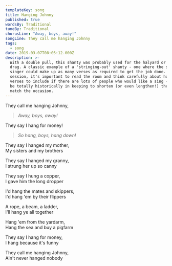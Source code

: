 ```yaml
---
templateKey: song
title: Hanging Johnny
published: true
wordsBy: Traditional
tuneBy: Traditional
chorusLine: "Away, boys, away!"
songLine: They call me hanging Johnny
tags:
  - song
date: 2019-03-07T08:05:12.000Z
description: >-
  With a double pull, this shanty was probably used for the halyard or a long
  drag. A classic example of a 'stringing-out' shanty - one where the shanty
  singer could make up as many verses as required to get the job done. Sung at a
  session, it's important to read the room and think carefully about how many
  verses to include if there are lots of people who would like a sing - it would
  be totally historically in keeping to shorten (or even lengthen!) the song to
  match the occasion.
---
```

They call me hanging Johnny,

> _Away, boys, away!_

They say I hang for money!

> _So hang, boys, hang down!_

They say I hanged my mother,\
My sisters and my brothers

They say I hanged my granny,\
I strung her up so canny

They say I hung a copper,\
I gave him the long dropper

I'd hang the mates and skippers,\
I'd hang 'em by their flippers

A rope, a beam, a ladder,\
I'll hang ye all together

Hang 'em from the yardarm,\
Hang the sea and buy a pigfarm

They say I hang for money,\
I hang because it's funny

They call me hanging Johnny,\
Ain't never hanged nobody
